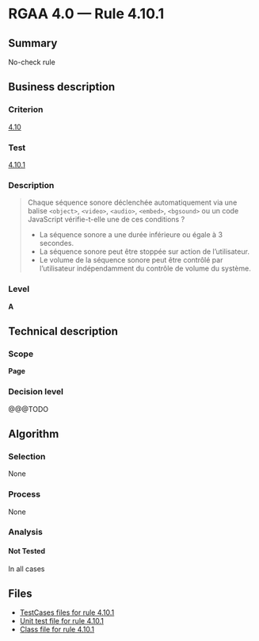 # RGAA 4.0 — Rule 4.10.1

## Summary

No-check rule

## Business description

### Criterion

[4.10](https://www.numerique.gouv.fr/publications/rgaa-accessibilite/methode/criteres/#crit-4-10)

### Test

[4.10.1](https://www.numerique.gouv.fr/publications/rgaa-accessibilite/methode/criteres/#test-4-10-1)

### Description

> Chaque séquence sonore déclenchée automatiquement via une balise `<object>`, `<video>`, `<audio>`, `<embed>`, `<bgsound>` ou un code JavaScript vérifie-t-elle une de ces conditions ?
> 
> * La séquence sonore a une durée inférieure ou égale à 3 secondes.
> * La séquence sonore peut être stoppée sur action de l’utilisateur.
> * Le volume de la séquence sonore peut être contrôlé par l’utilisateur indépendamment du contrôle de volume du système.

### Level

**A**


## Technical description

### Scope

**Page**

### Decision level

@@@TODO


## Algorithm

### Selection

None

### Process

None

### Analysis

#### Not Tested

In all cases


## Files

- [TestCases files for rule 4.10.1](https://gitlab.com/asqatasun/Asqatasun/-/tree/v5/rules/rules-rgaa4.0/src/test/resources/testcases/rgaa40/Rgaa40Rule041001/)
- [Unit test file for rule 4.10.1](https://gitlab.com/asqatasun/Asqatasun/-/blob/v5/rules/rules-rgaa4.0/src/test/java/org/asqatasun/rules/rgaa40/Rgaa40Rule041001Test.java)
- [Class file for rule 4.10.1](https://gitlab.com/asqatasun/Asqatasun/-/blob/v5/rules/rules-rgaa4.0/src/main/java/org/asqatasun/rules/rgaa40/Rgaa40Rule041001.java)


